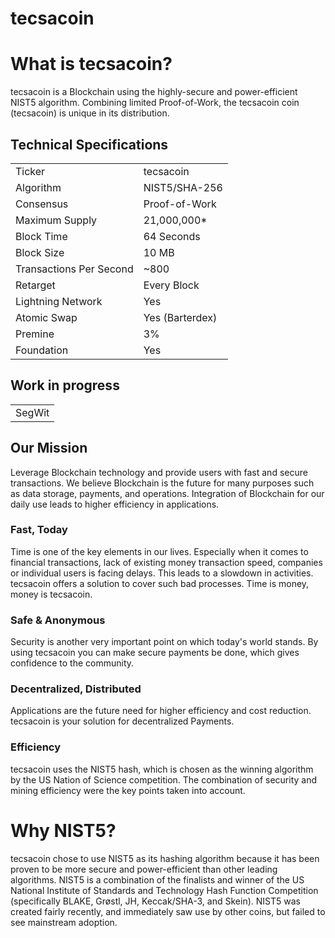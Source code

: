 # tecsacoin


 

# What is tecsacoin?
tecsacoin is a Blockchain using the highly-secure and power-efficient NIST5 algorithm. Combining limited Proof-of-Work, the tecsacoin coin (tecsacoin) is unique in its distribution. 

<a name="specifications"></a>
## Technical Specifications
<table>
<tr> <td>Ticker</td><td>tecsacoin</td></tr>
<tr> <td>Algorithm</td><td>NIST5/SHA-256</td></tr>
<tr> <td>Consensus</td><td>Proof-of-Work</td></tr>
<tr> <td>Maximum Supply</td><td>21,000,000* </td></tr>
<tr> <td>Block Time</td><td>64 Seconds</td></tr>
<tr> <td>Block Size</td><td>10 MB</td></tr>
<tr> <td>Transactions Per Second</td><td>~800</td></tr>
<tr> <td>Retarget</td><td>Every Block</td></tr>
<tr> <td>Lightning Network</td><td>Yes</td></tr>
<tr> <td>Atomic Swap</td><td>Yes (Barterdex)</td></tr>
<tr> <td>Premine</td><td>3%</td></tr>
<tr> <td>Foundation</td><td>Yes</td></tr>
</table>

## Work in progress
<table>
<tr> <td>SegWit</td></tr>
</table>




## Our Mission
Leverage Blockchain technology and provide users with fast and secure transactions. We believe Blockchain is the future for many purposes such as data storage, payments, and operations. Integration of Blockchain for our daily use leads to higher efficiency in applications.

### Fast, Today
Time is one of the key elements in our lives. Especially when it comes to financial transactions, lack of existing money transaction speed, companies or individual users is facing delays. This leads to a slowdown in activities. tecsacoin offers a solution to cover such bad processes. Time is money, money is tecsacoin.

### Safe & Anonymous
Security is another very important point on which today's world stands. By using tecsacoin you can make secure payments be done, which gives confidence to the community.

### Decentralized, Distributed
Applications are the future need for higher efficiency and cost reduction. tecsacoin is your solution for decentralized Payments.

### Efficiency
tecsacoin uses the NIST5 hash, which is chosen as the winning algorithm by the US Nation of Science competition. The combination of security and mining efficiency were the key points taken into account.


# Why NIST5?
tecsacoin chose to use NIST5 as its hashing algorithm because it has been proven to be more secure and power-efficient than other leading algorithms. NIST5 is a combination of the finalists and winner of the US National Institute of Standards and Technology Hash Function Competition (specifically BLAKE, Grøstl, JH, Keccak/SHA-3, and Skein). NIST5 was created fairly recently, and immediately saw use by other coins, but failed to see mainstream adoption.
